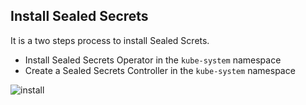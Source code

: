 ## Install Sealed Secrets

It is a two steps process to install Sealed Screts.
* Install Sealed Secrets Operator in the `kube-system` namespace
* Create a Sealed Secrets Controller in the `kube-system` namespace

![install](img/sealed-secrets-controller-install.gif)
